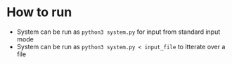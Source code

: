 # How to run
- System can be run as `python3 system.py` for input from standard input mode
- System can be run as `python3 system.py < input_file` to itterate over a file
